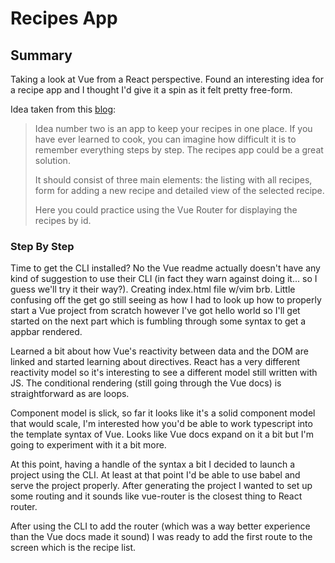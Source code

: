 # Recipes App

## Summary
Taking a look at Vue from a React perspective. Found an interesting idea for a recipe app and I thought I'd give it a spin as it felt pretty free-form.

Idea taken from this [blog](https://www.blog.duomly.com/vue-js-project-ideas-for-beginners/):

>Idea number two is an app to keep your recipes in one place. If you have ever learned to cook, you can imagine how difficult it is to remember everything steps by step. The recipes app could be a great solution.
>
>It should consist of three main elements: the listing with all recipes, form for adding a new recipe and detailed view of the selected recipe. 
>
>Here you could practice using the Vue Router for displaying the recipes by id. 

### Step By Step
Time to get the CLI installed? No the Vue readme actually doesn't have any kind of suggestion to use their CLI (in fact they warn against doing it... so I guess we'll try it their way?). Creating index.html file w/vim brb. Little confusing off the get go still seeing as how I had to look up how to properly start a Vue project from scratch however I've got hello world so I'll get started on the next part which is fumbling through some syntax to get a appbar rendered.

Learned a bit about how Vue's reactivity between data and the DOM are linked and started learning about directives. React has a very different reactivity model so it's interesting to see a different model still written with JS.
The conditional rendering (still going through the Vue docs) is straightforward as are loops.

Component model is slick, so far it looks like it's a solid component model that would scale, I'm interested how you'd be able to work typescript into the template syntax of Vue. Looks like Vue docs expand on it a bit but I'm going to experiment with it a bit more.

At this point, having a handle of the syntax a bit I decided to launch a project using the CLI. At least at that point I'd be able to use babel and serve the project properly. After generating the project I wanted to set up some routing and it sounds like vue-router is the closest thing to React router.

After using the CLI to add the router (which was a way better experience than the Vue docs made it sound) I was ready to add the first route to the screen which is the recipe list.